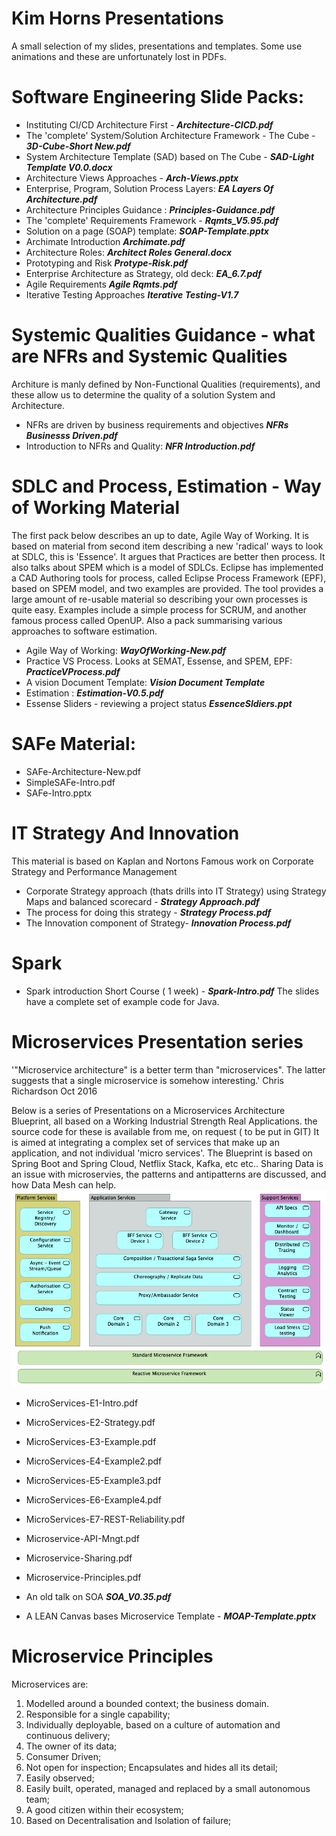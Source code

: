 # Kim Horns Presentations

A small selection of my slides, presentations and templates. Some use animations and these are unfortunately lost in PDFs.



# Software Engineering Slide Packs:

-	Instituting CI/CD Architecture First - ***Architecture-CICD.pdf***
-	The 'complete' System/Solution Architecture Framework - The Cube - ***3D-Cube-Short New.pdf***
-	System Architecture Template (SAD) based on The Cube - ***SAD-Light Template V0.0.docx***
-	Architecture Views Approaches - ***Arch-Views.pptx***
-	Enterprise, Program, Solution Process Layers: ***EA Layers Of Architecture.pdf***
-	Architecture Principles Guidance : ***Principles-Guidance.pdf***
-	The 'complete' Requirements Framework - ***Rqmts_V5.95.pdf*** 
-   Solution on a page (SOAP) template: ***SOAP-Template.pptx***
- 	Archimate Introduction ***Archimate.pdf***
-	Architecture Roles: ***Architect Roles General.docx***
-   Prototyping and Risk ***Protype-Risk.pdf***
-   Enterprise Architecture as Strategy, old deck: ***EA_6.7.pdf***
-   Agile Requirements ***Agile Rqmts.pdf***
-   Iterative Testing Approaches ***Iterative Testing-V1.7***


# Systemic Qualities Guidance  - what are NFRs and Systemic Qualities 
Architure is manly defined by Non-Functional Qualities (requirements), and these
allow us to determine the quality of a solution System and Architecture.

-	NFRs are driven by business requirements and objectives ***NFRs Businesss Driven.pdf*** 
-	Introduction to NFRs and Quality: ***NFR Introduction.pdf***


# SDLC and Process, Estimation - Way of Working Material

The first pack below describes an up to date, Agile Way of Working. It is based on material from second item describing  a new 'radical' ways to look at SDLC, this is 'Essence'. It argues that Practices are better then process.   It also talks about SPEM which is a model of SDLCs. Eclipse has implemented a CAD Authoring tools for process, called Eclipse Process Framework (EPF), based on SPEM model, and two examples are provided. The tool provides a large amount of re-usable material so describing your own processes is quite easy.  Examples include a simple process for SCRUM, and another famous process called OpenUP. 
Also a pack summarising various approaches to software estimation.

-	Agile Way of Working: ***WayOfWorking-New.pdf***
-	Practice VS Process. Looks at SEMAT, Essense, and SPEM, EPF: ***PracticeVProcess.pdf***
-	A vision Document Template: ***Vision Document Template***
-	Estimation : ***Estimation-V0.5.pdf***
-   Essense Sliders - reviewing a project status ***EssenceSldiers.ppt***

# SAFe Material: 

-	SAFe-Architecture-New.pdf
-	SimpleSAFe-Intro.pdf
-	SAFe-Intro.pptx

# IT Strategy And Innovation

This material is based on Kaplan and Nortons Famous work on Corporate Strategy and Performance Management
-	Corporate Strategy approach (thats drills into IT Strategy) using Strategy Maps and balanced scorecard -  ***Strategy Approach.pdf***
-	The process for doing this strategy - ***Strategy Process.pdf***
-	The Innovation component of Strategy-  ***Innovation Process.pdf***

# Spark

- Spark introduction Short Course ( 1 week) - ***Spark-Intro.pdf***
The slides have a complete set of example code for Java.


# Microservices Presentation series

'"Microservice architecture" is a better term than "microservices". The latter suggests that a single microservice is somehow interesting.'
Chris Richardson  Oct 2016

Below is a series of Presentations on a Microservices Architecture Blueprint, all based on a Working Industrial Strength Real Applications.
the source code for these is available from me, on request ( to be put in GIT)
It is aimed at integrating a complex set of services that make up an application, and not individual 'micro services'.
The Blueprint is based on Spring Boot and Spring Cloud, Netflix Stack, Kafka, etc etc..
Sharing Data is an issue with microservies, the patterns and antipatterns are discussed, and how Data Mesh can help.
![Blueprint](MicroserviceStack.png)


- MicroServices-E1-Intro.pdf
- MicroServices-E2-Strategy.pdf
- MicroServices-E3-Example.pdf
- MicroServices-E4-Example2.pdf
- MicroServices-E5-Example3.pdf
- MicroServices-E6-Example4.pdf
- MicroServices-E7-REST-Reliability.pdf
- Microservice-API-Mngt.pdf 
- Microservice-Sharing.pdf
- Microservice-Principles.pdf
- An old talk on SOA ***SOA_V0.35.pdf***

- A LEAN Canvas bases Microservice Template  - ***MOAP-Template.pptx***

# Microservice Principles

Microservices are:
1.	Modelled around a bounded context; the business domain.
2.	Responsible for a single capability;
3.	Individually deployable, based on a culture of automation and continuous delivery;
4.	The owner of its data;
5.	Consumer Driven;
6.	Not open for inspection;  Encapsulates and hides all its detail;
7.	Easily observed;
8.	Easily built, operated, managed and replaced by a small  autonomous team;
9.	A good citizen within their ecosystem;
10.	Based on Decentralisation and Isolation of failure;





